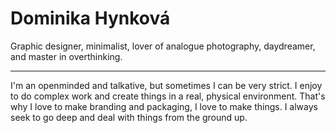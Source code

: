 # Dominika Hynková
Graphic designer, minimalist, lover of analogue photography, daydreamer, and master in overthinking.

- - -

I'm an openminded and talkative, but sometimes I can be very strict. I enjoy to do complex work and create things in a real, physical environment. That's why I love to make branding and packaging, I love to make things. I always seek to go deep and deal with things from the ground up.
